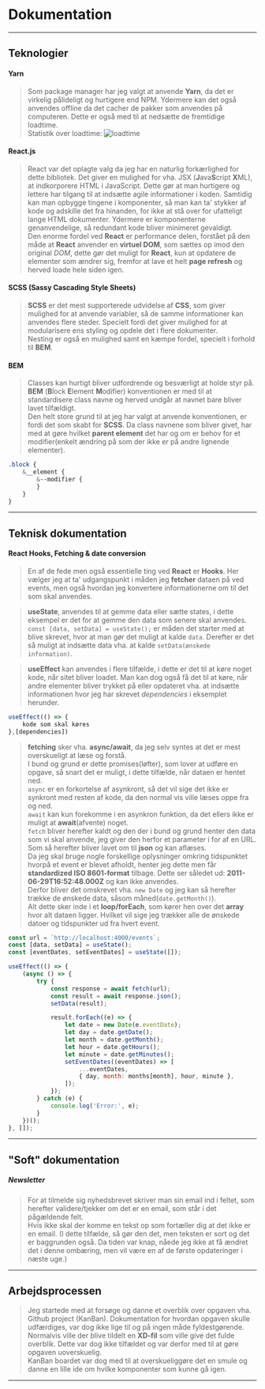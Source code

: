 # Dokumentation

---

## Teknologier

#### Yarn

> Som package manager har jeg valgt at anvende **Yarn**, da det er virkelig pålideligt og hurtigere end NPM. Ydermere kan det også anvendes offline da det cacher de pakker som anvendes på computeren.
> Dette er også med til at nedsætte de fremtidige loadtime. <br>
> Statistik over loadtime:
> ![loadtime](https://miro.medium.com/max/1400/1*lYNSr1oI_PE6umJuOVgxmA.png)

#### React.js

> React var det oplagte valg da jeg har en naturlig forkærlighed for dette bibliotek.
> Det giver en mulighed for vha. JSX (**J**ava**S**cript **X**ML), at indkorporere HTML i JavaScript. Dette gør at man hurtigere og lettere har tilgang til at indsætte agile informationer i koden.
> Samtidig kan man opbygge tingene i komponenter, så man kan ta' stykker af kode og adskille det fra hinanden, for ikke at stå over for ufatteligt lange HTML dokumenter. Ydermere er komponenterne genanvendelige, så redundant kode bliver minimeret gevaldigt. <br>
> Den enorme fordel ved **React** er performance delen, forstået på den måde at **React** anvender en **virtuel DOM**, som sættes op imod den original _DOM_, dette gør det muligt for **React**, kun at opdatere de elementer som ændrer sig, fremfor at lave et helt **page refresh** og herved loade hele siden igen.

#### SCSS (Sassy Cascading Style Sheets)

> **SCSS** er det mest supporterede udvidelse af **CSS**, som giver mulighed for at anvende variabler, så de samme informationer kan anvendes flere steder. Specielt fordi det giver mulighed for at modularisere ens styling og opdele det i flere dokumenter. <br> Nesting er også en mulighed samt en kæmpe fordel, specielt i forhold til **BEM**.

#### BEM

> Classes kan hurtigt bliver udfordrende og besværligt at holde styr på. **BEM** (**B**lock **E**lement **M**odifier) konventionen er med til at standardisere class navne og herved undgår at navnet bare bliver lavet tilfældigt. <br>
> Den helt store grund til at jeg har valgt at anvende konventionen, er fordi det som skabt for **SCSS**. Da class navnene som bliver givet, har med at gøre hvilket **parent element** det har og om er behov for et modifier(enkelt ændring på som der ikke er på andre lignende elementer).

```scss
.block {
	&__element {
		&--modifier {
		}
	}
}
```

---

## Teknisk dokumentation

#### React Hooks, Fetching & date conversion

> En af de fede men også essentielle ting ved **React** er **Hooks**. Her vælger jeg at ta' udgangspunkt i måden jeg **fetcher** dataen på ved events, men også hvordan jeg konvertere informationerne om til det som skal anvendes. <br>

> **useState**, anvendes til at gemme data eller sætte states, i dette eksempel er det for at gemme den data som senere skal anvendes. `const [data, setData] = useState();` er måden det starter med at blive skrevet, hvor at man gør det muligt at kalde `data`. Derefter er det så muligt at indsætte data vha. at kalde `setData(ønskede information)`. <br>

> **useEffect** kan anvendes i flere tilfælde, i dette er det til at køre noget kode, når sitet bliver loadet. Man kan dog også få det til at køre, når andre elementer bliver trykket på eller opdateret vha. at indsætte informationen hvor jeg har skrevet _dependencies_ i eksemplet herunder.<br>

```jsx
useEffect(() => {
    kode som skal køres
},[dependencies])
```

> **fetching** sker vha. **async/await**, da jeg selv syntes at det er mest overskueligt at læse og forstå. <br> I bund og grund er dette promises(løfter), som lover at udføre en opgave, så snart det er muligt, i dette tilfælde, når dataen er hentet ned. <br>
> `async` er en forkortelse af asynkront, så det vil sige det ikke er synkront med resten af kode, da den normal vis ville læses oppe fra og ned. <br>
> `await` kan kun forekomme i en asynkron funktion, da det ellers ikke er muligt at **await**(afvente) noget. <br>
> `fetch` bliver herefter kaldt og den der i bund og grund henter den data som vi skal anvende, jeg giver den herfor et parameter i for af en URL. <br>
> Som så herefter bliver lavet om til **json** og kan aflæses. <br>
> Da jeg skal bruge nogle forskellige oplysninger omkring tidspunktet hvorpå et event er blevet afholdt, henter jeg dette men får **standardized ISO 8601-format** tilbage. Dette ser såledet ud: **2011-06-29T16:52:48.000Z** og kan ikke anvendes. <br>
> Derfor bliver det omskrevet vha. `new Date` og jeg kan så herefter trække de ønskede data, såsom måned(`date.getMonth()`). <br>
> Alt dette sker inde i et **loop/forEach**, som kører hen over det **array** hvor alt dataen ligger. Hvilket vil sige jeg trækker alle de ønskede datoer og tidspunkter ud fra hvert event.

```jsx
const url = `http://localhost:4000/events`;
const [data, setData] = useState();
const [eventDates, setEventDates] = useState([]);

useEffect(() => {
	(async () => {
		try {
			const response = await fetch(url);
			const result = await response.json();
			setData(result);

			result.forEach((e) => {
				let date = new Date(e.eventDate);
				let day = date.getDate();
				let month = date.getMonth();
				let hour = date.getHours();
				let minute = date.getMinutes();
				setEventDates((eventDates) => [
					...eventDates,
					{ day, month: months[month], hour, minute },
				]);
			});
		} catch (e) {
			console.log('Error:', e);
		}
	})();
}, []);
```

---

## "Soft" dokumentation

##### Newsletter

> For at tilmelde sig nyhedsbrevet skriver man sin email ind i feltet, som herefter validere/tjekker om det er en email, som står i det pågældende felt. <br>
> Hvis ikke skal der komme en tekst op som fortæller dig at det ikke er en email. (I dette tilfælde, så gør den det, men teksten er sort og det er baggrunden også. Da tiden var knap, nåede jeg ikke at få ændret det i denne ombæring, men vil være en af de første opdateringer i næste uge.)

---

## Arbejdsprocessen

> Jeg startede med at forsøge og danne et overblik over opgaven vha. Github project (KanBan). Dokumentation for hvordan opgaven skulle udfærdiges, var dog ikke lige til og på ingen måde fyldestgørende. Normalvis ville der blive tildelt en **XD-fil** som ville give det fulde overblik.
> Dette var dog ikke tilfældet og var derfor med til at gøre opgaven uoverskuelig. <br>
> KanBan boardet var dog med til at overskueliggøre det en smule og danne en lille ide om hvilke komponenter som kunne gå igen. <br>

---
